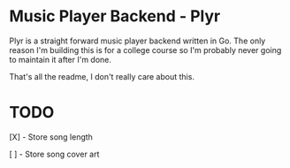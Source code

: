 # Music Player Backend - Plyr

Plyr is a straight forward music player backend written in Go. The only reason I'm
building this is for a college course so I'm probably never going to maintain it
after I'm done.

That's all the readme, I don't really care about this.

# TODO

[X] - Store song length

[ ] - Store song cover art
